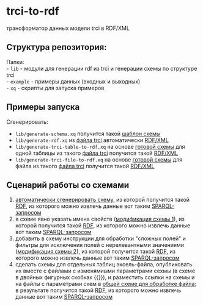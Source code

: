 # trci-to-rdf
трансформатор данных модели trci в RDF/XML
    
## Структура репозитория:  
Папки:  
    - `lib` - модули для генерации rdf из trci и генерации схемы по структуре trci  
    - `example` - примеры данных (входных и выходных)  
    - `xq` - скрипты для запуска примеров  

## Примеры запуска

Сгенерировать:
- `lib/generate-schema.xq` получится такой [шаблон схемы](example/schemas/schema-example.json)
- `lib/generate-rdf.xq` из [файла trci](example/TRCI/TRCI-example.xml) автоматически [RDF/XML](example/RDF/RDF-example.xml) 
- `lib/generate-trci-table-to-rdf.xq` на основе [готовой схемы](example/schemas/schema-example-2.json) для одной таблицы из такого [файла trci](example/TRCI/TRCI-example.xml) получится такой [RDF/XML](example/RDF/RDF-example-2.xml)
- `lib/generate-trci-file-to-rdf.xq` на основе [готовой схемы](example/schemas/schema-file-example.json) для  файла из такого [файла trci](example/TRCI/TRCI-example.xml) получится такой [RDF/XML](example/RDF/RDF-example-3-file.xml)

## Сценарий работы со схемами  
1. [автоматически сгенерировать схему](xq/generate-schema.xq), из которой получится такой [RDF](example/RDF/RDF-example.xml), из которого можно извлечь данные вот таким [SPARQL-запросом](example/SPARQL/SPARQL-example.rq)
1. в схеме явно указать имена свойств ([модификация схемы 1](example/schemas/schema-example-1.json)), из которой получится такой [RDF](example/RDF/RDF-example-1.xml), из которого можно извлечь данные вот таким [SPARQL-запросом](example/SPARQL/SPARQL-example1.rq)
1. добавить в схему инструкции для обработки "сложных полей" и фильтры для исключения полей с нерелевантными значениями ([модификация схемы 2](example/schemas/schema-example-2.json)), из которой получится такой [RDF](example/RDF/RDF-example-2.xml), из которого можно извлечь данные вот таким [SPARQL-запросом](example/SPARQL/SPARQL-example-2.rq)
1. сделать схемы для отдельных таблиц эксель-файла, опубликовать их вместе с файлами с изменямиыми параметрами сехмы (в схеме в двойных фигурных скобках {{}}), и разместить ссылки на схемы и на файлы с параметрами схем в [общей схеме для обработке файла](exmple/schema/schema-file-example.json); в результате получится такой [RDF](example/RDF/RDF-example-3-file.xml), из которого можно извлечь данные вот таким [SPARQL-запросом](example/SPARQL/SPARQL-example-3.rq)